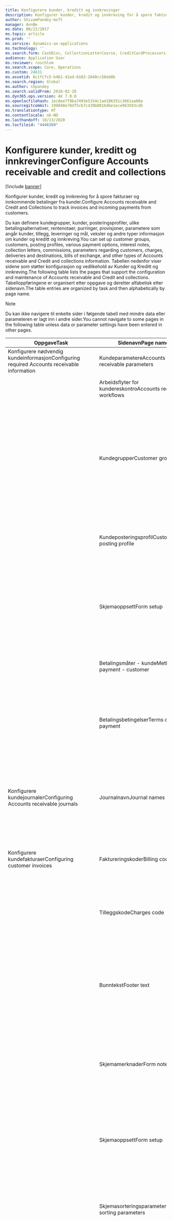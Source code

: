 ```yaml
---
title: Konfigurere kunder, kreditt og innkrevinger
description: Konfigurer kunder, kredit og innkreving for å spore fakturaer og innkommende betalinger fra kunder.
author: ShivamPandey-msft
manager: AnnBe
ms.date: 08/22/2017
ms.topic: article
ms.prod: ''
ms.service: dynamics-ax-applications
ms.technology: ''
ms.search.form: CashDisc, CollectionLetterCourse, CreditCardProcessors, CustAgingSnapshot, CustBankAccounts, CustCollections, CustCollectionsAgent, CustCollectionsPool, CustGroup, CustParameters, CustPaymMode, CustPosting, CustVendReportInterval, Interest, PaymTerm, Reasons
audience: Application User
ms.reviewer: roschlom
ms.search.scope: Core, Operations
ms.custom: 24631
ms.assetid: 8c1fc7c5-b461-41ed-b102-2648cc58eb0b
ms.search.region: Global
ms.author: shpandey
ms.search.validFrom: 2016-02-28
ms.dyn365.ops.version: AX 7.0.0
ms.openlocfilehash: 1ec8ee7f8ba7493e5334c1a4106351c3661aa00a
ms.sourcegitcommit: 199848e78df5cb7c439b001bdbe1ece963593cdb
ms.translationtype: HT
ms.contentlocale: nb-NO
ms.lasthandoff: 10/13/2020
ms.locfileid: "4446369"
---
```

# <a name="configure-accounts-receivable-and-credit-and-collections"></a><span data-ttu-id="b626d-103">Konfigurere kunder, kreditt og innkrevinger</span><span class="sxs-lookup"><span data-stu-id="b626d-103">Configure Accounts receivable and credit and collections</span></span>

[!include [banner](../includes/banner.md)]

<span data-ttu-id="b626d-104">Konfigurer kunder, kredit og innkreving for å spore fakturaer og innkommende betalinger fra kunder.</span><span class="sxs-lookup"><span data-stu-id="b626d-104">Configure Accounts receivable and Credit and Collections to track invoices and incoming payments from customers.</span></span>

<span data-ttu-id="b626d-105">Du kan definere kundegrupper, kunder, posteringsprofiler, ulike betalingsalternativer, rentenotaer, purringer, provisjoner, parametere som angår kunder, tillegg, leveringer og mål, veksler og andre typer informasjon om kunder og kreditt og innkreving.</span><span class="sxs-lookup"><span data-stu-id="b626d-105">You can set up customer groups, customers, posting profiles, various payment options, interest notes, collection letters, commissions, parameters regarding customers, charges, deliveries and destinations, bills of exchange, and other types of Accounts receivable and Credit and collections information.</span></span>
<span data-ttu-id="b626d-106">Tabellen nedenfor viser sidene som støtter konfigurasjon og vedlikehold av Kunder og Kreditt og innkreving.</span><span class="sxs-lookup"><span data-stu-id="b626d-106">The following table lists the pages that support the configuration and maintenance of Accounts receivable and Credit and collections.</span></span> <span data-ttu-id="b626d-107">Tabelloppføringene er organisert etter oppgave og deretter alfabetisk etter sidenavn.</span><span class="sxs-lookup"><span data-stu-id="b626d-107">The table entries are organized by task and then alphabetically by page name.</span></span>

> [!NOTE]
> <span data-ttu-id="b626d-108">Du kan ikke navigere til enkelte sider i følgende tabell med mindre data eller parameteren er lagt inn i andre sider.</span><span class="sxs-lookup"><span data-stu-id="b626d-108">You cannot navigate to some pages in the following table unless data or parameter settings have been entered in other pages.</span></span>

| <span data-ttu-id="b626d-109">Oppgave</span><span class="sxs-lookup"><span data-stu-id="b626d-109">Task</span></span>                                                 | <span data-ttu-id="b626d-110">Sidenavn</span><span class="sxs-lookup"><span data-stu-id="b626d-110">Page name</span></span>                            | <span data-ttu-id="b626d-111">Bruk</span><span class="sxs-lookup"><span data-stu-id="b626d-111">Usage</span></span>                                                                                                                                                                                                                                                                             |
|------------------------------------------------------|--------------------------------------|-----------------------------------------------------------------------------------------------------------------------------------------------------------------------------------------------------------------------------------------------------------------------------------|
| <span data-ttu-id="b626d-112">Konfigurere nødvendig kundeinformasjon</span><span class="sxs-lookup"><span data-stu-id="b626d-112">Configuring required Accounts receivable information</span></span> | <span data-ttu-id="b626d-113">Kundeparametere</span><span class="sxs-lookup"><span data-stu-id="b626d-113">Accounts receivable parameters</span></span>       | <span data-ttu-id="b626d-114">Definer parametere for kundemodulen.</span><span class="sxs-lookup"><span data-stu-id="b626d-114">Set up parameters for the Accounts receivable module.</span></span>                                                                                                                                                                                                                             |
|                                                      | <span data-ttu-id="b626d-115">Arbeidsflyter for kundereskontro</span><span class="sxs-lookup"><span data-stu-id="b626d-115">Accounts receivable workflows</span></span>        | <span data-ttu-id="b626d-116">Opprett en arbeidsflyt, eller endre en eksisterende.</span><span class="sxs-lookup"><span data-stu-id="b626d-116">Create a workflow or modify an existing one.</span></span>                                                                                                                                                                                                                                      |
|                                                      | <span data-ttu-id="b626d-117">Kundegrupper</span><span class="sxs-lookup"><span data-stu-id="b626d-117">Customer groups</span></span>                      | <span data-ttu-id="b626d-118">Opprett og vedlikehold kundegrupper som har felles nøkkelparametere.</span><span class="sxs-lookup"><span data-stu-id="b626d-118">Create and maintain groups of customers who share key parameters.</span></span> <span data-ttu-id="b626d-119">Disse omfatter betalingsbetingelser, avregningsterminer, finanskontoer for lagerpostering, mva-gruppe og standard kontooppsett.</span><span class="sxs-lookup"><span data-stu-id="b626d-119">These include terms of payment, settle periods, inventory posting ledger accounts, sales tax group, and default account setup.</span></span>                                                                                  |
|                                                      | <span data-ttu-id="b626d-120">Kundeposteringsprofil</span><span class="sxs-lookup"><span data-stu-id="b626d-120">Customer posting profile</span></span>             | <span data-ttu-id="b626d-121">Definer posteringsprofilene som styrer posteringen av kundetransaksjoner til økonomimodulen.</span><span class="sxs-lookup"><span data-stu-id="b626d-121">Set up the posting profiles that control the posting of customer transactions to the general ledger.</span></span>                                                                                                                                                                              |
|                                                      | <span data-ttu-id="b626d-122">Skjemaoppsett</span><span class="sxs-lookup"><span data-stu-id="b626d-122">Form setup</span></span>                           | <span data-ttu-id="b626d-123">Definer formatet for informasjon i forskjellige dokumenter som er knyttet til kunder, for eksempel salgsordrer, plukklister, følgesedler og fakturaer.</span><span class="sxs-lookup"><span data-stu-id="b626d-123">Define the format of information on various documents that are related to customers, such as sales orders, picking lists, packing slips, and invoices.</span></span>                                                                                                                            |
|                                                      | <span data-ttu-id="b626d-124">Betalingsmåter - kunde</span><span class="sxs-lookup"><span data-stu-id="b626d-124">Methods of payment - customer</span></span>        | <span data-ttu-id="b626d-125">Opprett og vedlikehold informasjon om betalingsmåte for kunder.</span><span class="sxs-lookup"><span data-stu-id="b626d-125">Create and maintain information about methods of payment for customers.</span></span>                                                                                                                                                                                                           |
|                                                      | <span data-ttu-id="b626d-126">Betalingsbetingelser</span><span class="sxs-lookup"><span data-stu-id="b626d-126">Terms of payment</span></span>                     | <span data-ttu-id="b626d-127">Definer betalingsbetingelsene du vil tilordne salgsordrer, bestillinger, kunder og leverandører i enten Kunder eller Leverandører.</span><span class="sxs-lookup"><span data-stu-id="b626d-127">Define the terms of payment that you assign to sales orders, purchase orders, customers, and vendors in either Accounts receivable or Accounts payable.</span></span>                                                                                                                           |
|                                                      |                                      |                                                                                                                                                                                                                                                                                   |
| <span data-ttu-id="b626d-128">Konfigurere kundejournaler</span><span class="sxs-lookup"><span data-stu-id="b626d-128">Configuring Accounts receivable journals</span></span>             | <span data-ttu-id="b626d-129">Journalnavn</span><span class="sxs-lookup"><span data-stu-id="b626d-129">Journal names</span></span>                        | <span data-ttu-id="b626d-130">Opprette og administrere maler for journaler.</span><span class="sxs-lookup"><span data-stu-id="b626d-130">Create and manage templates for journals.</span></span> <span data-ttu-id="b626d-131">Dette omfatter administrasjon av posteringsrestriksjoner for valgte brukere eller brukergrupper.</span><span class="sxs-lookup"><span data-stu-id="b626d-131">This includes the management of posting restrictions for selected users or user groups.</span></span>                                                                                                                                                 |
|                                                      |                                      |                                                                                                                                                                                                                                                                                   |
| <span data-ttu-id="b626d-132">Konfigurere kundefakturaer</span><span class="sxs-lookup"><span data-stu-id="b626d-132">Configuring customer invoices</span></span>                        | <span data-ttu-id="b626d-133">Faktureringskoder</span><span class="sxs-lookup"><span data-stu-id="b626d-133">Billing codes</span></span>                        | <span data-ttu-id="b626d-134">Definer valgfrie koder for faktureringtillegg som skal brukes på friitekstfakturalinjer.</span><span class="sxs-lookup"><span data-stu-id="b626d-134">Set up optional codes for billing charges to use on free text invoice lines.</span></span>                                                                                                                                                                                                      |
|                                                      | <span data-ttu-id="b626d-135">Tilleggskode</span><span class="sxs-lookup"><span data-stu-id="b626d-135">Charges code</span></span>                         | <span data-ttu-id="b626d-136">Definer koder for tilleggene som skal brukes i salgsordrer og bestillinger, for eksempel fakturagebyrer, frakt og forsikring.</span><span class="sxs-lookup"><span data-stu-id="b626d-136">Set up codes for the charges to use on sales orders and purchase orders, such as invoice fees, freight, and insurance.</span></span>                                                                                                                                                            |
|                                                      | <span data-ttu-id="b626d-137">Bunntekst</span><span class="sxs-lookup"><span data-stu-id="b626d-137">Footer text</span></span>                          | <span data-ttu-id="b626d-138">Angi bunntekst for en utskriftsbehandlingspost på flere språk.</span><span class="sxs-lookup"><span data-stu-id="b626d-138">Specify footer text for a print management record in multiple languages.</span></span> <span data-ttu-id="b626d-139">Når dokumentet skrives ut, bestemmer språket i dokumentet språket i bunnteksten.</span><span class="sxs-lookup"><span data-stu-id="b626d-139">When the document is printed, the language of the document determines the language of the footer text.</span></span>                                                                                                   |
|                                                      | <span data-ttu-id="b626d-140">Skjemamerknader</span><span class="sxs-lookup"><span data-stu-id="b626d-140">Form notes</span></span>                           | <span data-ttu-id="b626d-141">Rediger standardteksten som vises på de forskjellige sidene som organisasjonen bruker, for eksempel fakturaer, salgsordrer og rentenotaer.</span><span class="sxs-lookup"><span data-stu-id="b626d-141">Edit the standard text that appears on the various pages that your organization uses, such as invoices, sales orders, and interest notes.</span></span>                                                                                                                                         |
|                                                      | <span data-ttu-id="b626d-142">Skjemaoppsett</span><span class="sxs-lookup"><span data-stu-id="b626d-142">Form setup</span></span>                           | <span data-ttu-id="b626d-143">Definer sidemerknadsparametere for tilbud, bekreftelser, plukklister, følgesedler, kundefakturaer, fritekstfakturaer og rentenotaer.</span><span class="sxs-lookup"><span data-stu-id="b626d-143">Define page note parameters for quotations, confirmations, picking lists, packing slips, customer invoices, free text invoices, and interest notes.</span></span>                                                                                                                               |
|                                                      | <span data-ttu-id="b626d-144">Skjemasorteringsparametere</span><span class="sxs-lookup"><span data-stu-id="b626d-144">Form sorting parameters</span></span>              | <span data-ttu-id="b626d-145">Definer sorteringsrekkefølge for utskrift av flere fakturaer, for eksempel etter fakturakonto og salgsordrenummer.</span><span class="sxs-lookup"><span data-stu-id="b626d-145">Set up sorting orders for printing multiple invoices, such as by invoice account and sales order number.</span></span>                                                                                                                                                                          |
|                                                      | <span data-ttu-id="b626d-146">Oppsett for utskriftsbehandling</span><span class="sxs-lookup"><span data-stu-id="b626d-146">Print management setup</span></span>               | <span data-ttu-id="b626d-147">Konfigurer utskriftsbehandling for originale oppføringer eller kopioppføringer og betingede innstillinger.</span><span class="sxs-lookup"><span data-stu-id="b626d-147">Set up print management original or copy records and conditional settings.</span></span> <span data-ttu-id="b626d-148">Denne informasjonen styrer hvordan dokumenter som salgsordrer og bestillinger, skrives ut i forbindelse med bekreftelsesprosessen.</span><span class="sxs-lookup"><span data-stu-id="b626d-148">This information controls the way that documents, such as sales orders and purchase orders, are printed during the confirmation process.</span></span>                                                               |
|                                                      |                                      |                                                                                                                                                                                                                                                                                   |
| <span data-ttu-id="b626d-149">Konfigurere kundebetalinger</span><span class="sxs-lookup"><span data-stu-id="b626d-149">Configuring customer payments</span></span>                        | <span data-ttu-id="b626d-150">Kontantrabatt</span><span class="sxs-lookup"><span data-stu-id="b626d-150">Cash discounts</span></span>                       | <span data-ttu-id="b626d-151">Definer og administrer kontantrabattkoder som er koblet til kunde- og leverandørkontoer, og som brukes i salgsordrer og bestillinger.</span><span class="sxs-lookup"><span data-stu-id="b626d-151">Set up and manage cash discount codes, which are linked to customer and vendor accounts and are applied to sales orders and purchase orders.</span></span>                                                                                                                                      |
|                                                      | <span data-ttu-id="b626d-152">Kredittkortbehandlere</span><span class="sxs-lookup"><span data-stu-id="b626d-152">Credit card processors</span></span>               | <span data-ttu-id="b626d-153">Definer informasjon for kredittkortbehandlere som autoriserer kredittkort som brukes til å betale for salgsordrer.</span><span class="sxs-lookup"><span data-stu-id="b626d-153">Set up information for credit card processors that authorize credit cards that are submitted for the payment of sales orders.</span></span>                                                                                                                                                     |
|                                                      | <span data-ttu-id="b626d-154">Valutaer</span><span class="sxs-lookup"><span data-stu-id="b626d-154">Currencies</span></span>                           | <span data-ttu-id="b626d-155">Opprett og vis valutaene organisasjonen bruker.</span><span class="sxs-lookup"><span data-stu-id="b626d-155">Create and view the currencies that your organization uses.</span></span>                                                                                                                                                                                                                       |
|                                                      | <span data-ttu-id="b626d-156">Valutakurser</span><span class="sxs-lookup"><span data-stu-id="b626d-156">Currency exchange rates</span></span>              | <span data-ttu-id="b626d-157">Opprett og vedlikehold riktige valutakurser mellom regnskapsvalutaen og andre valutaer.</span><span class="sxs-lookup"><span data-stu-id="b626d-157">Create and maintain appropriate exchange rates between the accounting currency and other currencies.</span></span>                                                                                                                                                                              |
|                                                      | <span data-ttu-id="b626d-158">Konserninternt regnskap</span><span class="sxs-lookup"><span data-stu-id="b626d-158">Intercompany accounting</span></span>              | <span data-ttu-id="b626d-159">Opprett en liste over kontoer som den juridiske enheten kan postere til.</span><span class="sxs-lookup"><span data-stu-id="b626d-159">Create a list of accounts that the current legal entity can post to.</span></span> <span data-ttu-id="b626d-160">Du må ha angitt debet- og kreditkontoer, og må også ha angitt journalen som mottar transaksjonene i den andre juridiske enheten.</span><span class="sxs-lookup"><span data-stu-id="b626d-160">You must set up debit and credit accounts, and also set up the journal that receives the transactions in the other legal entity.</span></span>                                                                             |
|                                                      | <span data-ttu-id="b626d-161">Betalingsmåter - kunde</span><span class="sxs-lookup"><span data-stu-id="b626d-161">Methods of payment - customer</span></span>        | <span data-ttu-id="b626d-162">Opprett og vedlikehold informasjon om betalingsmåte for kunder.</span><span class="sxs-lookup"><span data-stu-id="b626d-162">Create and maintain information about methods of payment for customers.</span></span> <span data-ttu-id="b626d-163">Hvis du vil ha mer informasjon, se [Opprette kundebetalingsmåte](tasks/establish-customer-method-payment.md).</span><span class="sxs-lookup"><span data-stu-id="b626d-163">For more information, see [Establish customer method of payment](tasks/establish-customer-method-payment.md).</span></span>                                                                                             |
|                                                      | <span data-ttu-id="b626d-164">Organisasjonshierarkier</span><span class="sxs-lookup"><span data-stu-id="b626d-164">Organization hierarchies</span></span>             | <span data-ttu-id="b626d-165">Definer et organisasjonshierarki for sentralisert betaling.</span><span class="sxs-lookup"><span data-stu-id="b626d-165">Set up an organization hierarchy for centralized payments.</span></span>                                                                                                                                                                                                                        |
|                                                      | <span data-ttu-id="b626d-166">Formål for organisasjonshierarki</span><span class="sxs-lookup"><span data-stu-id="b626d-166">Organization hierarchy purposes</span></span>      | <span data-ttu-id="b626d-167">Angi et formål for sentraliserte betalinger.</span><span class="sxs-lookup"><span data-stu-id="b626d-167">Specify a purpose for centralized payments.</span></span>                                                                                                                                                                                                                                       |
|                                                      | <span data-ttu-id="b626d-168">Betalingsdager</span><span class="sxs-lookup"><span data-stu-id="b626d-168">Payment days</span></span>                         | <span data-ttu-id="b626d-169">Definer betalingsdagene som brukes til å beregne forfallsdatoer for betalinger du vil motta fra kunder eller du vil gjøre til leverandører.</span><span class="sxs-lookup"><span data-stu-id="b626d-169">Define the payment days that are used to calculate due dates for payments that you will receive from customers or make to vendors.</span></span>                                                                                                                                                |
|                                                      | <span data-ttu-id="b626d-170">Betalingsgebyr</span><span class="sxs-lookup"><span data-stu-id="b626d-170">Payment fee</span></span>                          | <span data-ttu-id="b626d-171">Opprett og vedlikehold betalingsgebyr som er knyttet til kunder, for eksempel vekselgebyrer.</span><span class="sxs-lookup"><span data-stu-id="b626d-171">Create and maintain payment fees that are related to customers, such as fees for bills of exchange.</span></span>                                                                                                                                                                         |
|                                                      | <span data-ttu-id="b626d-172">Oppsett av betalingsgebyr</span><span class="sxs-lookup"><span data-stu-id="b626d-172">Payment fee setup</span></span>                    | <span data-ttu-id="b626d-173">Definer betalingsgebyrer for ulike kombinasjoner av banker, betalingsmåter, remissetyper, betalingsspesifikasjoner, valutaer og datointervaller.</span><span class="sxs-lookup"><span data-stu-id="b626d-173">Set up payment fees for various combinations of banks, methods of payment, remittance types, payment specifications, currencies, and date intervals.</span></span>  <span data-ttu-id="b626d-174">Hvis du vil ha mer informasjon, se [Opprette kundebetalingsgebyrer](tasks/establish-customer-payment-fees.md).</span><span class="sxs-lookup"><span data-stu-id="b626d-174">For more information, see [Establish customer payment fees](tasks/establish-customer-payment-fees.md).</span></span>                                                                                   |
|                                                      | <span data-ttu-id="b626d-175">Betalingsplaner</span><span class="sxs-lookup"><span data-stu-id="b626d-175">Payment schedules</span></span>                    | <span data-ttu-id="b626d-176">Opprett betalingsplaner, som du kan bruke til å planlegge avdragsbetalinger fra kunder og til leverandører.</span><span class="sxs-lookup"><span data-stu-id="b626d-176">Create payment schedules, which you can use to schedule installment payments from customers and to vendors.</span></span>                                                                                                                                                                       |
|                                                      | <span data-ttu-id="b626d-177">Betalingsspesifikasjon</span><span class="sxs-lookup"><span data-stu-id="b626d-177">Payment specification</span></span>                | <span data-ttu-id="b626d-178">Opprett og vis betalingsspesifikasjonskoder for betalingsmåten du valgte i Betalingsmåter-siden.</span><span class="sxs-lookup"><span data-stu-id="b626d-178">Create and view payment specification codes for the method of payment that you selected in the Methods of payment page.</span></span> <span data-ttu-id="b626d-179">Du definerer betalingsspesifikasjonskoder i henhold til avtalen med banken som er angitt for valgte betalingsmetode.</span><span class="sxs-lookup"><span data-stu-id="b626d-179">You define payment specification codes according to your agreement with the bank that is specified for the selected method of payment.</span></span>                    |
|                                                      | <span data-ttu-id="b626d-180">Transaksjonstekst</span><span class="sxs-lookup"><span data-stu-id="b626d-180">Transaction text</span></span>                     | <span data-ttu-id="b626d-181">Opprett transaksjonstekster for automatiske posteringer til økonomimodulen.</span><span class="sxs-lookup"><span data-stu-id="b626d-181">Create transaction text for automatic postings to General ledger.</span></span> <span data-ttu-id="b626d-182">Du kan sette opp transaksjonstekster i forskjellige språk.</span><span class="sxs-lookup"><span data-stu-id="b626d-182">You can set up transaction text in various languages.</span></span>                                                                                                                                                           |
|                                                      | <span data-ttu-id="b626d-183">Oversettelser</span><span class="sxs-lookup"><span data-stu-id="b626d-183">Translations</span></span>                         | <span data-ttu-id="b626d-184">Opprett tekst på et annet språk.</span><span class="sxs-lookup"><span data-stu-id="b626d-184">Create text in another language.</span></span> <span data-ttu-id="b626d-185">Du kan oversette alle tekster for ekstern bruk (for eksempel betalingsbetingelser, leveringsbetingelser og leveringsmåter) til ett eller flere språk.</span><span class="sxs-lookup"><span data-stu-id="b626d-185">You can translate all texts for external use (such as terms of payment, terms of delivery, and modes of delivery) into one or more languages.</span></span>                                                                                                    |
|                                                      |                                      |                                                                                                                                                                                                                                                                                   |
| <span data-ttu-id="b626d-186">Konfigurere kundebetalingsformater</span><span class="sxs-lookup"><span data-stu-id="b626d-186">Configuring customer payment formats</span></span>                 | <span data-ttu-id="b626d-187">Vekseloppsett</span><span class="sxs-lookup"><span data-stu-id="b626d-187">Bill of exchange layout</span></span>              | <span data-ttu-id="b626d-188">Definer vekseloppsettet for bankkontoen du har valgt på Bankkontoer-siden.</span><span class="sxs-lookup"><span data-stu-id="b626d-188">Set up the layout of bills of exchange for the bank account that you selected in the Bank accounts page.</span></span>                                                                                                                                                                          |
|                                                      | <span data-ttu-id="b626d-189">Sjekkutforming</span><span class="sxs-lookup"><span data-stu-id="b626d-189">Check layout</span></span>                         | <span data-ttu-id="b626d-190">Definer sjekkutformingen for bankkontoen du har valgt på Bankkontoer-siden.</span><span class="sxs-lookup"><span data-stu-id="b626d-190">Set up the layout of checks for the bank account that you selected in the Bank accounts page.</span></span>                                                                                                                                                                                     |
|                                                      | <span data-ttu-id="b626d-191">Filformater for betalingsmåter</span><span class="sxs-lookup"><span data-stu-id="b626d-191">File formats for methods of payment</span></span>  | <span data-ttu-id="b626d-192">Velg formater for import, eksport, retur remitteringsfiler som skal brukes til kundebetalinger.</span><span class="sxs-lookup"><span data-stu-id="b626d-192">Select import, export, return, and remittance file formats to use for customer payments.</span></span>                                                                                                                                                                                          |
|                                                      | <span data-ttu-id="b626d-193">Betalingsmåter - kunde</span><span class="sxs-lookup"><span data-stu-id="b626d-193">Methods of payment - customer</span></span>        | <span data-ttu-id="b626d-194">Opprett og vedlikehold informasjon om betalingsmåte for kunder.</span><span class="sxs-lookup"><span data-stu-id="b626d-194">Create and maintain information about methods of payment for customers.</span></span>                                                                                                                                                                                                           |
|                                                      | <span data-ttu-id="b626d-195">Signatur</span><span class="sxs-lookup"><span data-stu-id="b626d-195">Signature</span></span>                            | <span data-ttu-id="b626d-196">Legg til, endre eller fjern bildefiler for signatur, for eksempel filer i BMP-, JPG- eller GIF-format.</span><span class="sxs-lookup"><span data-stu-id="b626d-196">Add, change, or remove signature image files, such as .bmp, .jpg, or .gif files.</span></span> <span data-ttu-id="b626d-197">Bildefiler for signatur skrives ut på sjekker som offisielle signaturer for juridisk enhet.</span><span class="sxs-lookup"><span data-stu-id="b626d-197">The signature image files are printed on checks as official legal entity signatures.</span></span>                                                                                                             |
|                                                      |                                      |                                                                                                                                                                                                                                                                                   |
| <span data-ttu-id="b626d-198">Konfigurere kundestatistikk</span><span class="sxs-lookup"><span data-stu-id="b626d-198">Configuring Accounts receivable statistics</span></span>           | <span data-ttu-id="b626d-199">Definisjoner av aldersfordelingsperiode</span><span class="sxs-lookup"><span data-stu-id="b626d-199">Aging period definitions</span></span>             | <span data-ttu-id="b626d-200">Definer og administrer brukerdefinerte definisjoner av aldersfordelingsperioder, som brukes til å analysere modenheten til kundekontoer og leverandørkontoer, basert på en dato du angir.</span><span class="sxs-lookup"><span data-stu-id="b626d-200">Set up and manage user-defined aging period definitions, which are used to analyze the maturity of customer accounts and vendor accounts, based on a date that you enter.</span></span> <span data-ttu-id="b626d-201">Hvis du vil ha mer informasjon, se [Definere og generere informasjon om aldersfordeling for kunde](tasks/set-up-accounts-receivable-aging-information.md).</span><span class="sxs-lookup"><span data-stu-id="b626d-201">For more information, see [Set up and generate accounts receivable aging information](tasks/set-up-accounts-receivable-aging-information.md).</span></span>                                                           |
|                                                      | <span data-ttu-id="b626d-202">Forretningsstatistikk</span><span class="sxs-lookup"><span data-stu-id="b626d-202">Business statistics</span></span>                  | <span data-ttu-id="b626d-203">Definer forespørsler om forretningsstatistikk som kan hjelpe deg med å analysere ytelsen til organisasjonen.</span><span class="sxs-lookup"><span data-stu-id="b626d-203">Set up business statistics inquiries that can help you analyze the performance of your organization.</span></span>                                                                                                                                                                              |
|                                                      | <span data-ttu-id="b626d-204">Forretningsstatistikkdata</span><span class="sxs-lookup"><span data-stu-id="b626d-204">Business statistics data</span></span>             | <span data-ttu-id="b626d-205">Vis data i et rutenettformat for en valgt forretningsstatistikk.</span><span class="sxs-lookup"><span data-stu-id="b626d-205">View data in a grid format for a selected business statistic.</span></span>                                                                                                                                                                                                                     |
|                                                      |                                      |                                                                                                                                                                                                                                                                                   |
| <span data-ttu-id="b626d-206">Vedlikeholde kundeinformasjon</span><span class="sxs-lookup"><span data-stu-id="b626d-206">Maintaining customer information</span></span>                     | <span data-ttu-id="b626d-207">Adressebok</span><span class="sxs-lookup"><span data-stu-id="b626d-207">Address book</span></span>                         | <span data-ttu-id="b626d-208">Angi eller vis informasjon om mulige kunder og kundeemner, muligheter, kunder, kontaktpersoner, konkurrenter og ansatte.</span><span class="sxs-lookup"><span data-stu-id="b626d-208">Enter or view information about prospects, leads, opportunities, customers, contact persons, competitors, and employees.</span></span>                                                                                                                                                          |
|                                                      | <span data-ttu-id="b626d-209">Kundebankkontoer</span><span class="sxs-lookup"><span data-stu-id="b626d-209">Customer bank accounts</span></span>               | <span data-ttu-id="b626d-210">Opprett og administrer kundebankkontoer.</span><span class="sxs-lookup"><span data-stu-id="b626d-210">Create and manage customer bank accounts.</span></span>                                                                                                                                                                                                                                         |
|                                                      | <span data-ttu-id="b626d-211">Kundegrupper</span><span class="sxs-lookup"><span data-stu-id="b626d-211">Customer groups</span></span>                      | <span data-ttu-id="b626d-212">Opprett og vedlikehold kundegrupper som har felles nøkkelparametere.</span><span class="sxs-lookup"><span data-stu-id="b626d-212">Create and maintain groups of customers who share key parameters.</span></span> <span data-ttu-id="b626d-213">Disse omfatter betalingsbetingelser, avregningsterminer, finanskontoer for lagerpostering, mva-gruppe og standard kontooppsett.</span><span class="sxs-lookup"><span data-stu-id="b626d-213">These include terms of payment, settle periods, inventory posting ledger accounts, sales tax group, and default account setup.</span></span>                                                                                  |
|                                                      | <span data-ttu-id="b626d-214">Kunder</span><span class="sxs-lookup"><span data-stu-id="b626d-214">Customers</span></span>                            | <span data-ttu-id="b626d-215">Opprett og administrer kundekontoer for kundene organisasjonen gjør forretninger med.</span><span class="sxs-lookup"><span data-stu-id="b626d-215">Create and manage the customer accounts for the customers the organization does business with.</span></span>                                                                                                                                                                                    |
|                                                      | <span data-ttu-id="b626d-216">Oppsett for utskriftsbehandling</span><span class="sxs-lookup"><span data-stu-id="b626d-216">Print management setup</span></span>               | <span data-ttu-id="b626d-217">Konfigurer utskriftsbehandling for originale oppføringer eller kopioppføringer og betingede innstillinger.</span><span class="sxs-lookup"><span data-stu-id="b626d-217">Set up print management original or copy records and conditional settings.</span></span> <span data-ttu-id="b626d-218">Denne informasjonen styrer hvordan dokumenter som salgsordrer og bestillinger, skrives ut i forbindelse med postering.</span><span class="sxs-lookup"><span data-stu-id="b626d-218">This information controls the way that documents, such as sales orders and purchase orders, are printed during the posting process.</span></span>                                                                    |
|                                                      |                                      |                                                                                                                                                                                                                                                                                   |
| <span data-ttu-id="b626d-219">Konfigurere Kreditt og innkreving</span><span class="sxs-lookup"><span data-stu-id="b626d-219">Configuring Credit and collections</span></span>                   | <span data-ttu-id="b626d-220">Kundeparametere</span><span class="sxs-lookup"><span data-stu-id="b626d-220">Accounts receivable parameters</span></span>       | <span data-ttu-id="b626d-221">Definer parametere for Kreditt og innkreving-modulen.</span><span class="sxs-lookup"><span data-stu-id="b626d-221">Set up parameters for the Credit and Collections module.</span></span>                                                                                                                                                                                                                          |
|                                                      | <span data-ttu-id="b626d-222">Sakskategorier</span><span class="sxs-lookup"><span data-stu-id="b626d-222">Case categories</span></span>                      | <span data-ttu-id="b626d-223">Definer en sakskategori som skal brukes for innkrevingssaker.</span><span class="sxs-lookup"><span data-stu-id="b626d-223">Set up a case category that will be used for Collections cases.</span></span>                                                                                                                                                                                                                   |
|                                                      | <span data-ttu-id="b626d-224">Purring</span><span class="sxs-lookup"><span data-stu-id="b626d-224">Collection letter</span></span>                    | <span data-ttu-id="b626d-225">Opprett og administrer purreforløp og knytt dem til purringslinjer.</span><span class="sxs-lookup"><span data-stu-id="b626d-225">Create and manage collection letter sequences and connect them with collection letter lines.</span></span>                                                                                                                                                                                      |
|                                                      | <span data-ttu-id="b626d-226">Innkrevingsagent</span><span class="sxs-lookup"><span data-stu-id="b626d-226">Collections agent</span></span>                    | <span data-ttu-id="b626d-227">Definer innkrevingsagenter for bruk på siden Innkrevinger.</span><span class="sxs-lookup"><span data-stu-id="b626d-227">Set up collections agents for use in the Collections page.</span></span>                                                                                                                                                                                                                        |
|                                                      | <span data-ttu-id="b626d-228">Innkrevingsteam</span><span class="sxs-lookup"><span data-stu-id="b626d-228">Collections team</span></span>                     | <span data-ttu-id="b626d-229">Sett opp et innkrevingsteam som representerer de ansatte som kan konfigureres som agenter.</span><span class="sxs-lookup"><span data-stu-id="b626d-229">Set up a collections team that represents the workers that can be setup as agents.</span></span> <span data-ttu-id="b626d-230">Et team som kalles Innkrevinger, blir satt opp automatisk i Kundeparametere hvis det ikke finnes et team.</span><span class="sxs-lookup"><span data-stu-id="b626d-230">A team called Collections will be setup automatically in the Accounts receivable parameters if no team exists.</span></span>                                                                                 |
|                                                      | <span data-ttu-id="b626d-231">Øyeblikksbilde av aldersfordeling for kunde</span><span class="sxs-lookup"><span data-stu-id="b626d-231">Customer aging snapshot</span></span>              | <span data-ttu-id="b626d-232">Opprett øyeblikksbilder av aldersfordeling for kunder.</span><span class="sxs-lookup"><span data-stu-id="b626d-232">Create aging snapshots for customers.</span></span> <span data-ttu-id="b626d-233">Et øyeblikksbilde av aldersfordeling inneholder de beregnede aldersfordelte saldoene for en kundegruppe på ett tidspunkt.</span><span class="sxs-lookup"><span data-stu-id="b626d-233">An aging snapshot contains the calculated aged balances for a group of customers at one point in time.</span></span> <span data-ttu-id="b626d-234">Dette trinnet krever definisjon av en aldersfordelingsperiode.</span><span class="sxs-lookup"><span data-stu-id="b626d-234">This step requires an aging period definition to be setup.</span></span>                                                                           |
|                                                      | <span data-ttu-id="b626d-235">Innstillinger for kundekontakter og e-post</span><span class="sxs-lookup"><span data-stu-id="b626d-235">Customer contacts and email settings</span></span> | <span data-ttu-id="b626d-236">Sett opp kontakter for kunder med tilhørende e-postadresser.</span><span class="sxs-lookup"><span data-stu-id="b626d-236">Set up contacts for customers with their email addresses.</span></span> <span data-ttu-id="b626d-237">Disse adressene vises på siden Innkrevinger og vil bli brukt til å opprette e-postmeldinger som går til kunder.</span><span class="sxs-lookup"><span data-stu-id="b626d-237">These addresses will appear in the Collections page and will be used to create emails that go to customers.</span></span> <span data-ttu-id="b626d-238">Du kan også definere en standard innkrevingskontakt for hver kunde, som vises først på Innkrevinger-siden.</span><span class="sxs-lookup"><span data-stu-id="b626d-238">Also set up a default Collections contact for each customer that will appear first in the Collections page.</span></span> |
|                                                      | <span data-ttu-id="b626d-239">Kundepuljer</span><span class="sxs-lookup"><span data-stu-id="b626d-239">Customer pools</span></span>                       | <span data-ttu-id="b626d-240">Definer kundepuljer, som er spørringer som definerer en gruppe kundekontoer som kan vises og administreres for purringer eller aldersfordelingsprosesser.</span><span class="sxs-lookup"><span data-stu-id="b626d-240">Set up customer pools, which are queries that define a group of customer accounts that can be displayed and managed for collections or aging processes.</span></span>                                                                                                                           |
|                                                      | <span data-ttu-id="b626d-241">Kundeposteringsprofil</span><span class="sxs-lookup"><span data-stu-id="b626d-241">Customer posting profile</span></span>             | <span data-ttu-id="b626d-242">Definer profilene som styrer postering av kundetransaksjoner til økonomimodulen.</span><span class="sxs-lookup"><span data-stu-id="b626d-242">Set up the profiles that control the posting of customer transactions to the general ledger.</span></span>                                                                                                                                                                                      |
|                                                      | <span data-ttu-id="b626d-243">Kundeårsakskoder</span><span class="sxs-lookup"><span data-stu-id="b626d-243">Customer reason codes</span></span>                | <span data-ttu-id="b626d-244">Definer kundeårsakskoder.</span><span class="sxs-lookup"><span data-stu-id="b626d-244">Set up customer reasons codes.</span></span>                                                                                                                                                                                                                                                    |
|                                                      | <span data-ttu-id="b626d-245">Årsakskoder for kundeavskrivning</span><span class="sxs-lookup"><span data-stu-id="b626d-245">Customer write-off reason codes</span></span>      | <span data-ttu-id="b626d-246">Definer årsakskoder for kundeavskrivning som skal brukes for avskrivningstransaksjoner.</span><span class="sxs-lookup"><span data-stu-id="b626d-246">Set up customer write-off reasons codes that will be used for write-off transactions.</span></span>                                                                                                                                                                                             |
|                                                      | <span data-ttu-id="b626d-247">Skjemaoppsett</span><span class="sxs-lookup"><span data-stu-id="b626d-247">Form setup</span></span>                           | <span data-ttu-id="b626d-248">Definer skjemamerknadsparametere for tilbud, bekreftelser, plukklister, følgesedler, kundefakturaer, fritekstfakturaer og rentenotaer.</span><span class="sxs-lookup"><span data-stu-id="b626d-248">Define form note parameters for quotations, confirmations, picking lists, packing slips, customer invoices, free text invoices, and interest notes.</span></span>                                                                                                                               |
|                                                      | <span data-ttu-id="b626d-249">Rente</span><span class="sxs-lookup"><span data-stu-id="b626d-249">Interest</span></span>                             | <span data-ttu-id="b626d-250">Definer og administrer rentekoder.</span><span class="sxs-lookup"><span data-stu-id="b626d-250">Set up and manage interest codes.</span></span>                                                                                                                                                                                                                                                 |
|                                                      | <span data-ttu-id="b626d-251">Informasjon om manglende dekning.</span><span class="sxs-lookup"><span data-stu-id="b626d-251">NSF information.</span></span>                     | <span data-ttu-id="b626d-252">Definer informasjon om manglende dekning for bankkontoen som skal brukes når en betaling er merket som transaksjon uten dekning på Innkrevinger-siden.</span><span class="sxs-lookup"><span data-stu-id="b626d-252">Set up NSF information on the bank account that will be used when a payment is marked as an NSF transaction on the Collections page.</span></span>                                                                                                                                              |
|                                                      | <span data-ttu-id="b626d-253">Informasjon om selger</span><span class="sxs-lookup"><span data-stu-id="b626d-253">Salesperson information</span></span>              | <span data-ttu-id="b626d-254">Definer e-postadressen til selgere.</span><span class="sxs-lookup"><span data-stu-id="b626d-254">Set up the email address for salespersons.</span></span> <span data-ttu-id="b626d-255">Disse adressene vises på Innsamlinger-siden, og du kan bruke dem til å sende e-post til en selger fra denne siden.</span><span class="sxs-lookup"><span data-stu-id="b626d-255">These addresses will appear on the Collections page and you can use them to send email to a salesperson from that page.</span></span>                                                                                                                |


<span data-ttu-id="b626d-256">Hvis du vil ha mer informasjon, kan du se [Kredit og innkreving i Kunder](collections-credit-accounts-receivable.md).</span><span class="sxs-lookup"><span data-stu-id="b626d-256">For more information, see [Credit and collections in Accounts receivable](collections-credit-accounts-receivable.md).</span></span>




